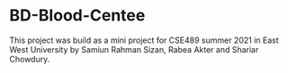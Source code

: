 # BD-Blood-Centee
This project was build as a mini project for CSE489 summer 2021 in East West University by Samiun Rahman Sizan, Rabea Akter and Shariar Chowdury. 
